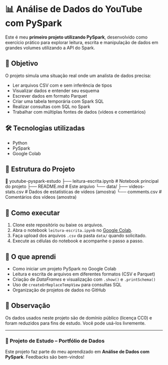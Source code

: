 # 📊 Análise de Dados do YouTube com PySpark

Este é meu **primeiro projeto utilizando PySpark**, desenvolvido como exercício prático para explorar leitura, escrita e manipulação de dados em grandes volumes utilizando a API do Spark.

## 🎯 Objetivo

O projeto simula uma situação real onde um analista de dados precisa:

- Ler arquivos CSV com e sem inferência de tipos
- Visualizar dados e entender seu esquema
- Escrever dados em formato Parquet
- Criar uma tabela temporária com Spark SQL
- Realizar consultas com SQL no Spark
- Trabalhar com múltiplas fontes de dados (vídeos e comentários)

## 🛠️ Tecnologias utilizadas

- Python
- PySpark
- Google Colab

## 📂 Estrutura do Projeto

📁 youtube-pyspark-estudo
├── leitura-escrita.ipynb # Notebook principal do projeto
├── README.md # Este arquivo
└── data/
├── videos-stats.csv # Dados de estatísticas de vídeos (amostra)
└── comments.csv # Comentários dos vídeos (amostra)


## 🚀 Como executar

1. Clone este repositório ou baixe os arquivos.
2. Abra o notebook `leitura-escrita.ipynb` no [Google Colab](https://colab.research.google.com).
3. Faça upload dos arquivos `.csv` da pasta `data/` quando solicitado.
4. Execute as células do notebook e acompanhe o passo a passo.

## 🧠 O que aprendi

- Como iniciar um projeto PySpark no Google Colab
- Leitura e escrita de arquivos em diferentes formatos (CSV e Parquet)
- Criação de *DataFrames* e visualização com `.show()` e `.printSchema()`
- Uso de `createOrReplaceTempView` para consultas SQL
- Organização de projetos de dados no GitHub

## 📌 Observação

Os dados usados neste projeto são de domínio público (licença CC0) e foram reduzidos para fins de estudo. Você pode usá-los livremente.

---

### 💼 Projeto de Estudo – Portfólio de Dados

Este projeto faz parte do meu aprendizado em **Análise de Dados com PySpark**. Feedbacks são bem-vindos!
